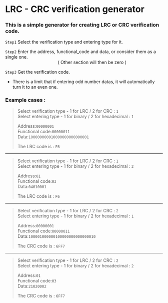 # LRC - CRC verification generator

### This is a simple generator for creating LRC or CRC verification code.  

`Step1` Select the verification type and entering type for it.  

`Step2` Enter the address, functional_code and data, or consider them as a single one.    
        &emsp;&emsp;&emsp;&emsp;&emsp;&emsp;&emsp;&emsp;&emsp;&emsp;&emsp;&emsp;( Other section will then be zero )  

`Step3` Get the verification code.  

* There is a limit that if entering odd number datas, it will automatically turn it to an even one.  

### Example cases :

>Select verification type - 1 for LRC / 2 for CRC : `1`  
>Select entering type - 1 for binary / 2 for hexadecimal : `1`  
>  
>Address:`00000001`  
>Functional code:`00000011`  
>Data:`100000000010000000000000001`
>
>The LRC code is :  `F6`
---
>Select verification type - 1 for LRC / 2 for CRC : `1`  
>Select entering type - 1 for binary / 2 for hexadecimal : `2`  
>  
>Address:`01`  
>Functional code:`03`  
>Data:`04010001`  
>  
>The LRC code is :  `F6`  
---
>Select verification type - 1 for LRC / 2 for CRC : `2`  
>Select entering type - 1 for binary / 2 for hexadecimal : `1`  
>
>Address:`00000001`  
>Functional code:`00000011`  
>Data:`100001000000100000000000000010`  
>
>The CRC code is : `6FF7`  
---
>Select verification type - 1 for LRC / 2 for CRC : `2`  
>Select entering type - 1 for binary / 2 for hexadecimal : `2`  
>
>Address:`01`  
>Functional code:`03`  
>Data:`21020002`  
>
>The CRC code is : `6FF7`  